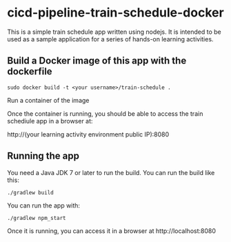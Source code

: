 # cicd-pipeline-train-schedule-docker

This is a simple train schedule app written using nodejs. It is intended to be used as a sample application for a series of hands-on learning activities.

## Build a Docker image of this app with the dockerfile

    sudo docker build -t <your username>/train-schedule .
    
Run a container of the image 
 
Once the container is running, you should be able to access the train schediule app in a browser at: 

http://(your learning activity environment public IP):8080

## Running the app

You need a Java JDK 7 or later to run the build. You can run the build like this:

    ./gradlew build

You can run the app with:

    ./gradlew npm_start

Once it is running, you can access it in a browser at http://localhost:8080

